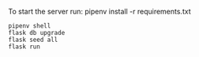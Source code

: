 To start the server run:
pipenv install -r requirements.txt

    pipenv shell
    flask db upgrade
    flask seed all
    flask run
